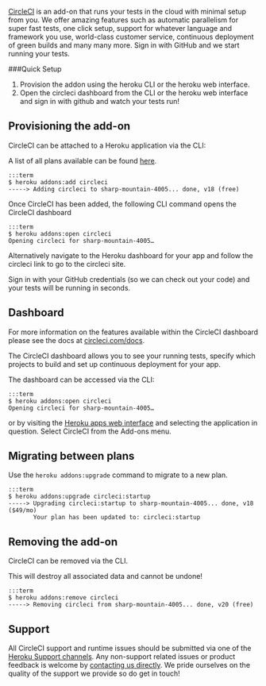[CircleCI](http://addons.heroku.com/circleci) is an add-on that runs your tests in the cloud with minimal setup from you. We offer amazing features such as automatic parallelism for super fast tests, one click setup, support for whatever language and framework you use, world-class customer service, continuous deployment of green builds and many many more. 
Sign in with GitHub and we start running your tests.


###Quick Setup
1. Provision the addon using the heroku CLI or the heroku web interface.
2. Open the circleci dashboard from the CLI or the heroku web interface and sign in with github and watch your tests run!

## Provisioning the add-on

CircleCI can be attached to a Heroku application via the CLI:

A list of all plans available can be found [here](http://addons.heroku.com/circleci).

    :::term
    $ heroku addons:add circleci
    -----> Adding circleci to sharp-mountain-4005... done, v18 (free)

Once CircleCI has been added, the following CLI command opens the CircleCI dashboard
    
    :::term
    $ heroku addons:open circleci
    Opening circleci for sharp-mountain-4005…

Alternatively navigate to the Heroku dashboard for your app and follow the circleci link to go to the circleci site.

Sign in with your GitHub credentials (so we can check out your code) and your tests will be running in seconds.

## Dashboard

For more information on the features available within the CircleCI dashboard please see the docs at [circleci.com/docs](https://circleci.com/docs).

The CircleCI dashboard allows you to see your running tests, specify which projects to build and set up continuous deployment for your app.

The dashboard can be accessed via the CLI:

    :::term
    $ heroku addons:open circleci
    Opening circleci for sharp-mountain-4005…

or by visiting the [Heroku apps web interface](http://heroku.com/myapps) and selecting the application in question. Select CircleCI from the Add-ons menu.

## Migrating between plans

Use the `heroku addons:upgrade` command to migrate to a new plan.

    :::term
    $ heroku addons:upgrade circleci:startup
    -----> Upgrading circleci:startup to sharp-mountain-4005... done, v18 ($49/mo)
           Your plan has been updated to: circleci:startup

## Removing the add-on

CircleCI can be removed via the CLI.

<div class="warning" markdown="1">This will destroy all associated data and cannot be undone!</div>

    :::term
    $ heroku addons:remove circleci
    -----> Removing circleci from sharp-mountain-4005... done, v20 (free)

## Support

All CircleCI support and runtime issues should be submitted via one of the [Heroku Support channels](support-channels). Any non-support related issues or product feedback is welcome by [contacting us directly](https://circleci.com/about#contact). We pride ourselves on the quality of the support we provide so do get in touch!